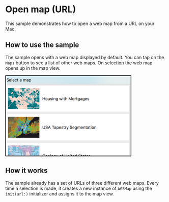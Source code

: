 # Open map (URL)

This sample demonstrates how to open a web map from a URL on your Mac.

## How to use the sample

The sample opens with a web map displayed by default. You can tap on the `Maps` button to see a list of other web maps. On selection the web map opens up in the map view.

![](image1.png)

## How it works

The sample already has a set of URLs of three different web maps. Every time a selection is made, it creates a new instance of `AGSMap` using the `init(url:)` initializer and assigns it to the map view.





